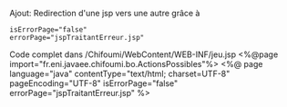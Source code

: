 Ajout:
Redirection d'une jsp vers une autre grâce à 

   	isErrorPage="false"
  	errorPage="jspTraitantErreur.jsp"
  	
  	
Code complet dans /Chifoumi/WebContent/WEB-INF/jeu.jsp
<%@page import="fr.eni.javaee.chifoumi.bo.ActionsPossibles"%>
<%@ page language="java" contentType="text/html; charset=UTF-8"
    pageEncoding="UTF-8"
   	isErrorPage="false"
  	errorPage="jspTraitantErreur.jsp"
    %>